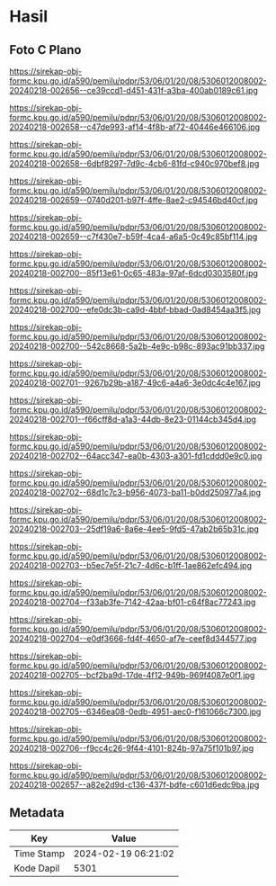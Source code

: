 # Hasil

## Foto C Plano

https://sirekap-obj-formc.kpu.go.id/a590/pemilu/pdpr/53/06/01/20/08/5306012008002-20240218-002656--ce39ccd1-d451-431f-a3ba-400ab0189c61.jpg

https://sirekap-obj-formc.kpu.go.id/a590/pemilu/pdpr/53/06/01/20/08/5306012008002-20240218-002658--c47de993-af14-4f8b-af72-40446e466106.jpg

https://sirekap-obj-formc.kpu.go.id/a590/pemilu/pdpr/53/06/01/20/08/5306012008002-20240218-002658--6dbf8297-7d9c-4cb6-81fd-c940c970bef8.jpg

https://sirekap-obj-formc.kpu.go.id/a590/pemilu/pdpr/53/06/01/20/08/5306012008002-20240218-002659--0740d201-b97f-4ffe-8ae2-c94546bd40cf.jpg

https://sirekap-obj-formc.kpu.go.id/a590/pemilu/pdpr/53/06/01/20/08/5306012008002-20240218-002659--c7f430e7-b59f-4ca4-a6a5-0c49c85bf114.jpg

https://sirekap-obj-formc.kpu.go.id/a590/pemilu/pdpr/53/06/01/20/08/5306012008002-20240218-002700--85f13e61-0c65-483a-97af-6dcd0303580f.jpg

https://sirekap-obj-formc.kpu.go.id/a590/pemilu/pdpr/53/06/01/20/08/5306012008002-20240218-002700--efe0dc3b-ca9d-4bbf-bbad-0ad8454aa3f5.jpg

https://sirekap-obj-formc.kpu.go.id/a590/pemilu/pdpr/53/06/01/20/08/5306012008002-20240218-002700--542c8668-5a2b-4e9c-b98c-893ac91bb337.jpg

https://sirekap-obj-formc.kpu.go.id/a590/pemilu/pdpr/53/06/01/20/08/5306012008002-20240218-002701--9267b29b-a187-49c6-a4a6-3e0dc4c4e167.jpg

https://sirekap-obj-formc.kpu.go.id/a590/pemilu/pdpr/53/06/01/20/08/5306012008002-20240218-002701--f66cff8d-a1a3-44db-8e23-01144cb345d4.jpg

https://sirekap-obj-formc.kpu.go.id/a590/pemilu/pdpr/53/06/01/20/08/5306012008002-20240218-002702--64acc347-ea0b-4303-a301-fd1cddd0e9c0.jpg

https://sirekap-obj-formc.kpu.go.id/a590/pemilu/pdpr/53/06/01/20/08/5306012008002-20240218-002702--68d1c7c3-b956-4073-ba11-b0dd250977a4.jpg

https://sirekap-obj-formc.kpu.go.id/a590/pemilu/pdpr/53/06/01/20/08/5306012008002-20240218-002703--25df19a6-8a6e-4ee5-9fd5-47ab2b65b31c.jpg

https://sirekap-obj-formc.kpu.go.id/a590/pemilu/pdpr/53/06/01/20/08/5306012008002-20240218-002703--b5ec7e5f-21c7-4d6c-b1ff-1ae862efc494.jpg

https://sirekap-obj-formc.kpu.go.id/a590/pemilu/pdpr/53/06/01/20/08/5306012008002-20240218-002704--f33ab3fe-7142-42aa-bf01-c64f8ac77243.jpg

https://sirekap-obj-formc.kpu.go.id/a590/pemilu/pdpr/53/06/01/20/08/5306012008002-20240218-002704--e0df3666-fd4f-4650-af7e-ceef8d344577.jpg

https://sirekap-obj-formc.kpu.go.id/a590/pemilu/pdpr/53/06/01/20/08/5306012008002-20240218-002705--bcf2ba9d-17de-4f12-949b-969f4087e0f1.jpg

https://sirekap-obj-formc.kpu.go.id/a590/pemilu/pdpr/53/06/01/20/08/5306012008002-20240218-002705--6346ea08-0edb-4951-aec0-f161066c7300.jpg

https://sirekap-obj-formc.kpu.go.id/a590/pemilu/pdpr/53/06/01/20/08/5306012008002-20240218-002706--f9cc4c26-9f44-4101-824b-97a75f101b97.jpg

https://sirekap-obj-formc.kpu.go.id/a590/pemilu/pdpr/53/06/01/20/08/5306012008002-20240218-002657--a82e2d9d-c136-437f-bdfe-c601d6edc9ba.jpg


## Metadata

| Key        | Value               |
| ---------- | ------------------- |
| Time Stamp | 2024-02-19 06:21:02 |
| Kode Dapil | 5301                |



